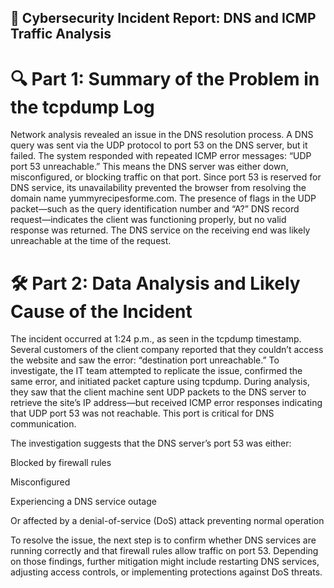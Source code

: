 ## 🧠 Cybersecurity Incident Report: DNS and ICMP Traffic Analysis
# 🔍 Part 1: Summary of the Problem in the tcpdump Log
Network analysis revealed an issue in the DNS resolution process. A DNS query was sent via the UDP protocol to port 53 on the DNS server, but it failed. The system responded with repeated ICMP error messages: “UDP port 53 unreachable.” This means the DNS server was either down, misconfigured, or blocking traffic on that port. Since port 53 is reserved for DNS service, its unavailability prevented the browser from resolving the domain name yummyrecipesforme.com. The presence of flags in the UDP packet—such as the query identification number and “A?” DNS record request—indicates the client was functioning properly, but no valid response was returned. The DNS service on the receiving end was likely unreachable at the time of the request.

# 🛠️ Part 2: Data Analysis and Likely Cause of the Incident
The incident occurred at 1:24 p.m., as seen in the tcpdump timestamp. Several customers of the client company reported that they couldn’t access the website and saw the error: “destination port unreachable.” To investigate, the IT team attempted to replicate the issue, confirmed the same error, and initiated packet capture using tcpdump. During analysis, they saw that the client machine sent UDP packets to the DNS server to retrieve the site’s IP address—but received ICMP error responses indicating that UDP port 53 was not reachable. This port is critical for DNS communication.

The investigation suggests that the DNS server’s port 53 was either:

Blocked by firewall rules

Misconfigured

Experiencing a DNS service outage

Or affected by a denial-of-service (DoS) attack preventing normal operation

To resolve the issue, the next step is to confirm whether DNS services are running correctly and that firewall rules allow traffic on port 53. Depending on those findings, further mitigation might include restarting DNS services, adjusting access controls, or implementing protections against DoS threats.
